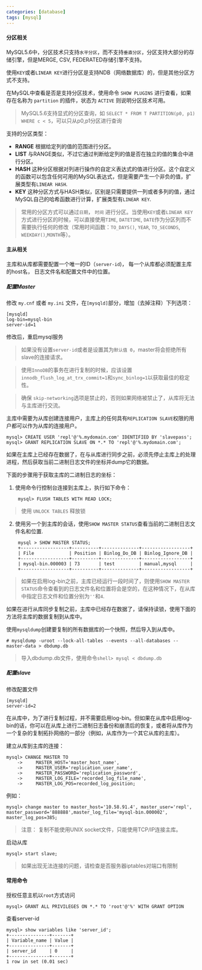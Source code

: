 ```yaml
---
categories: [database]
tags: [mysql]
---
```


#### 分区相关

MySQL5.6中，分区技术只支持`水平分区`，而不支持`垂直分区`，分区支持大部分的存储引擎，但是MERGE, CSV, FEDERATED存储引擎不支持。

使用`KEY`或者`LINEAR KEY`进行分区是支持NDB（网络数据库）的，但是其他分区方式不支持。

在MySQL中查看是否是支持分区技术，使用命令 `SHOW PLUGINS` 进行查看，如果存在名称为 `partition` 的插件，状态为 `ACTIVE` 则说明分区技术可用。

> MySQL5.6支持显式的分区查询，如 `SELECT * FROM T PARTITION(p0, p1) WHERE c < 5`，可以只从p0,p1分区进行查询

<!--more-->

支持的分区类型：

- **RANGE** 根据给定列的值的范围进行分区。
- **LIST** 与RANGE类似，不过它通过判断给定列的值是否在独立的值的集合中进行分区。
- **HASH** 这种分区根据对列进行操作的自定义表达式的值进行分区。这个自定义的函数可以包含任何可用的MySQL表达式，但是需要产生一个非负的值，扩展类型有`LINEAR HASH`.
- **KEY** 这种分区方式与HASH类似，区别是只需要提供一列或者多列的值，通过MySQL自己的哈希函数进行计算，扩展类型有`LINEAR KEY`.

> 常用的分区方式可以通过`日期`， `时间` 进行分区。当使用`KEY`或者`LINEAR KEY` 方式进行分区的时候，可以直接使用`TIME`, `DATETIME`, `DATE`作为分区列而不需要执行任何的修改（常用时间函数：`TO_DAYS()`, `YEAR`, `TO_SECONDS`, `WEEKDAY()`,`MONTH`等）。

#### 主从相关

主库和从库都需要配置一个唯一的ID（`server-id`)， 每一个从库都必须配置主库的host名， 日志文件名和配置文件中的位置。

#####  配置Master

修改 `my.cnf` 或者 `my.ini` 文件，在`[mysqld]`部分，增加（去掉注释）下列选项：

    [mysqld]
    log-bin=mysql-bin
    server-id=1

修改后，重启mysql服务

> 如果没有设置`server-id`或者是设置其为`默认值 0`，master将会拒绝所有slave的连接请求。

> 使用`InnoDB`的事务在进行复制的时候，应该设置`innodb_flush_log_at_trx_commit=1`和`sync_binlog=1`以获取最佳的稳定性。

> 确保 `skip-networking`选项是禁止的，否则如果网络被禁止了，从库将无法与主库进行交流。

主库中需要为从库创建连接用户，主库上的任何具有`REPLICATION SLAVE`权限的用户都可以作为从库的连接用户。

    mysql> CREATE USER 'repl'@'%.mydomain.com' IDENTIFIED BY 'slavepass';
    mysql> GRANT REPLICATION SLAVE ON *.* TO 'repl'@'%.mydomain.com';

如果在主库上已经存在数据了，在与从库进行同步之前，必须先停止主库上的处理进程，然后获取当前二进制日志文件的坐标并dump它的数据。

下面的步骤用于获取主库的二进制日志的坐标：

1. 使用命令行控制台连接到主库上，执行如下命令：

		mysql> FLUSH TABLES WITH READ LOCK;

> 使用 ```UNLOCK TABLES``` 释放锁

2. 使用另一个到主库的会话，使用`SHOW MASTER STATUS`查看当前的二进制日志文件名和位置.

		mysql > SHOW MASTER STATUS;
        +------------------+----------+--------------+------------------+
        | File             | Position | Binlog_Do_DB | Binlog_Ignore_DB |
        +------------------+----------+--------------+------------------+
        | mysql-bin.000003 | 73       | test         | manual,mysql     |
        +------------------+----------+--------------+------------------+

> 如果在启用log-bin之前，主库已经运行一段时间了，则使用`SHOW MASTER STATUS`命令查看到的日志文件名和位置将会是空的，在这种情况下，在从库中指定日志文件和位置分别为`''`和`4`.

如果在进行从库同步复制之前，主库中已经存在数据了，请保持读锁，使用下面的方法将主库的数据复制到从库中。    

使用`mysqldump`创建要复制的所有数据库的一个快照，然后导入到从库中。

    # mysqldump -uroot --lock-all-tables --events --all-databases --master-data > dbdump.db

> 导入dbdump.db文件，使用命令`shell> mysql < dbdump.db`


##### 配置slave 

修改配置文件

    [mysqld]
    server-id=2

在从库中，为了进行复制过程，并不需要启用log-bin。但如果在从库中启用log-bin的话，你可以在从库上进行二进制日志备份和崩溃后的恢复，或者将从库作为一个复杂的复制拓扑网络的一部分（例如，从库作为一个其它从库的主库）。

建立从库到主库的连接：

    mysql> CHANGE MASTER TO
        ->     MASTER_HOST='master_host_name',
        ->     MASTER_USER='replication_user_name',
        ->     MASTER_PASSWORD='replication_password',
        ->     MASTER_LOG_FILE='recorded_log_file_name',
        ->     MASTER_LOG_POS=recorded_log_position;

例如：

    mysql> change master to master_host='10.58.91.4', master_user='repl', master_password='888888',master_log_file='mysql-bin.000002', master_log_pos=385;

> 注意： 复制不能使用UNIX socket文件，只能使用TCP/IP连接主库。

启动从库

    mysql> start slave;

> 如果出现无法连接的问题，请检查是否服务器iptables对端口有限制


#### 常用命令

授权任意主机以`root`方式访问

    mysql> GRANT ALL PRIVILEGES ON *.* TO 'root'@'%' WITH GRANT OPTION

查看server-id

    mysql> show variables like 'server_id';
    +---------------+-------+
    | Variable_name | Value |
    +---------------+-------+
    | server_id     | 0     |
    +---------------+-------+
    1 row in set (0.01 sec)
